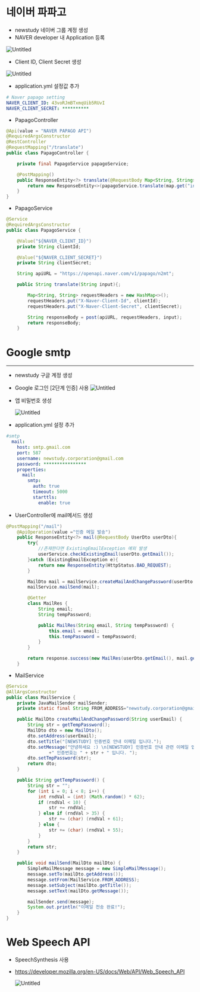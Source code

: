 # 네이버 파파고

- newstudy 네이버 그룹 계정 생성
- NAVER developer 내 Application 등록

![Untitled](/uploads/399bc65c8148bab42873864e77056971/Untitled.png)

- Client ID, Client Secret 생성

![Untitled](/uploads/6796b579243ce30fa109fd1580bad922/Untitled_1.png)

- application.yml 설정값 추가

```yaml
# Naver papago setting
NAVER_CLIENT_ID: 43voRJmBTxmqUib5RUvI
NAVER_CLIENT_SECRET: **********
```

- PapagoController

```java
@Api(value = "NAVER PAPAGO API")
@RequiredArgsConstructor
@RestController
@RequestMapping("/translate")
public class PapagoController {

    private final PapagoService papagoService;

    @PostMapping()
    public ResponseEntity<?> translate(@RequestBody Map<String, String> map) {
        return new ResponseEntity<>(papagoService.translate(map.get("input")), HttpStatus.OK);
    }
}
```

- PapagoService

```java
@Service
@RequiredArgsConstructor
public class PapagoService {

    @Value("${NAVER_CLIENT_ID}")
    private String clientId;

    @Value("${NAVER_CLIENT_SECRET}")
    private String clientSecret;

    String apiURL = "https://openapi.naver.com/v1/papago/n2mt";

    public String translate(String input){;

        Map<String, String> requestHeaders = new HashMap<>();
        requestHeaders.put("X-Naver-Client-Id", clientId);
        requestHeaders.put("X-Naver-Client-Secret", clientSecret);

        String responseBody = post(apiURL, requestHeaders, input);
        return responseBody;
    }
```

# Google smtp

---

- newstudy 구글 계정 생성
- Google 로그인 [2단계 인증] 사용
  ![Untitled](/uploads/fd8d119c5424f408ae32d4b85c57ac8c/Untitled.png)
- 앱 비밀번호 생성

  ![Untitled](/uploads/9dd28a9b2e204a36dfb64dabd83023e9/Untitled_1.png)

- application.yml 설정 추가

```yaml
#smtp
  mail:
    host: smtp.gmail.com
    port: 587
    username: newstudy.corporation@gmail.com
    password: ****************
    properties:
      mail:
        smtp:
          auth: true
          timeout: 5000
          starttls:
            enable: true
```

- UserController에 mail메서드 생성

```java
@PostMapping("/mail")
    @ApiOperation(value ="인증 메일 발송")
    public ResponseEntity<?> mail(@RequestBody UserDto userDto){
        try{
            //존재한다면 ExistingEmailException 예외 발생
            userService.checkExistingEmail(userDto.getEmail());
        }catch (ExistingEmailException e){
            return new ResponseEntity(HttpStatus.BAD_REQUEST);
        }

        MailDto mail = mailService.createMailAndChangePassword(userDto.getEmail());
        mailService.mailSend(mail);

        @Getter
        class MailRes {
            String email;
            String tempPassword;

            public MailRes(String email, String tempPassword) {
                this.email = email;
                this.tempPassword = tempPassword;
            }
        }

        return response.success(new MailRes(userDto.getEmail(), mail.getTmpPassword()), "메일 발송 성공", HttpStatus.OK);
    }
```

- MailService

```java
@Service
@AllArgsConstructor
public class MailService {
    private JavaMailSender mailSender;
    private static final String FROM_ADDRESS="newstudy.corporation@gmail.com";

    public MailDto createMailAndChangePassword(String userEmail) {
        String str = getTempPassword();
        MailDto dto = new MailDto();
        dto.setAddress(userEmail);
        dto.setTitle("[NEWSTUDY] 인증번호 안내 이메일 입니다.");
        dto.setMessage("안녕하세요 :) \n[NEWSTUDY] 인증번호 안내 관련 이메일 입니다. \n"
                +" 인증번호는 " + str + " 입니다. ");
        dto.setTmpPassword(str);
        return dto;
    }

    public String getTempPassword() {
        String str = "";
        for (int i = 0; i < 8; i++) {
            int rndVal = (int) (Math.random() * 62);
            if (rndVal < 10) {
                str += rndVal;
            } else if (rndVal > 35) {
                str += (char) (rndVal + 61);
            } else {
                str += (char) (rndVal + 55);
            }
        }
        return str;
    }

    public void mailSend(MailDto mailDto) {
        SimpleMailMessage message = new SimpleMailMessage();
        message.setTo(mailDto.getAddress());
        message.setFrom(MailService.FROM_ADDRESS);
        message.setSubject(mailDto.getTitle());
        message.setText(mailDto.getMessage());

        mailSender.send(message);
        System.out.println("이메일 전송 완료!");
    }
}
```

# Web Speech API

- SpeechSynthesis 사용
- https://developer.mozilla.org/en-US/docs/Web/API/Web_Speech_API

  ![Untitled](/uploads/e3e00a0bc086fbbaeb75f9f1d8b1b60f/image.png)
